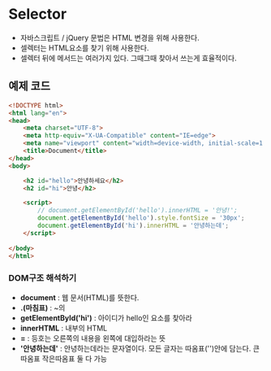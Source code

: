 # Selector

- 자바스크립트 / jQuery 문법은 HTML 변경을 위해 사용한다.
- 셀렉터는 HTML요소를 찾기 위해 사용한다.
- 셀렉터 뒤에 메서드는 여러가지 있다. 그때그때 찾아서 쓰는게 효율적이다.

## 예제 코드

```html
<!DOCTYPE html>
<html lang="en">
<head>
    <meta charset="UTF-8">
    <meta http-equiv="X-UA-Compatible" content="IE=edge">
    <meta name="viewport" content="width=device-width, initial-scale=1.0">
    <title>Document</title>
</head>
<body>

    <h2 id="hello">안녕하세요</h2>
    <h2 id="hi">안녕</h2>

    <script>
        // document.getElementById('hello').innerHTML = '안녕!';
        document.getElementById('hello').style.fontSize = '30px';
        document.getElementById('hi').innerHTML = '안녕하는데';
    </script>
    
</body>
</html>
```

### DOM구조 해석하기
- **document** : 웹 문서(HTML)를 뜻한다.
- **.(마침표)** : ~의
- **getElementById('hi')** : 아이디가 hello인 요소를 찾아라
- **innerHTML** : 내부의 HTML
- **=** : 등호는 오른쪽의 내용을 왼쪽에 대입하라는 뜻
- **'안녕하는데'** : 안녕하는데라는 문자열이다. 모든 글자는 따옴표('')안에 담는다. 큰따옴표 작은따옴표 둘 다 가능